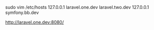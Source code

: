 sudo vim /etc/hosts
127.0.0.1 laravel.one.dev laravel.two.dev
127.0.0.1 symfony.bb.dev


http://laravel.one.dev:8080/

